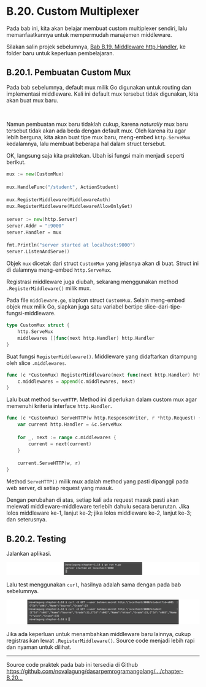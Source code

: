 # B.20. Custom Multiplexer

Pada bab ini, kita akan belajar membuat custom multiplexer sendiri, lalu memanfaatkannya untuk mempermudah manajemen middleware.

Silakan salin projek sebelumnya, [Bab B.19. Middleware http.Handler](/B-19-middleware-using-http-handler.html), ke folder baru untuk keperluan pembelajaran.

## B.20.1. Pembuatan Custom Mux

Pada bab sebelumnya, default mux milik Go digunakan untuk routing dan implementasi middleware. Kali ini default mux tersebut tidak digunakan, kita akan buat mux baru.

<div id="ads">&nbsp;</div>

Namun pembuatan mux baru tidaklah cukup, karena *naturally* mux baru tersebut tidak akan ada beda dengan default mux. Oleh karena itu agar lebih berguna, kita akan buat tipe mux baru, meng-embed `http.ServeMux` kedalamnya, lalu membuat beberapa hal dalam struct tersebut.

OK, langsung saja kita praktekan. Ubah isi fungsi main menjadi seperti berikut.

```go
mux := new(CustomMux)

mux.HandleFunc("/student", ActionStudent)

mux.RegisterMiddleware(MiddlewareAuth)
mux.RegisterMiddleware(MiddlewareAllowOnlyGet)

server := new(http.Server)
server.Addr = ":9000"
server.Handler = mux

fmt.Println("server started at localhost:9000")
server.ListenAndServe()
```

Objek `mux` dicetak dari struct `CustomMux` yang jelasnya akan di buat. Struct ini di dalamnya meng-embed `http.ServeMux`.

Registrasi middleware juga diubah, sekarang menggunakan method `.RegisterMiddleware()` milik mux.

Pada file `middleware.go`, siapkan struct `CustomMux`. Selain meng-embed objek mux milik Go, siapkan juga satu variabel bertipe slice-dari-tipe-fungsi-middleware.

```go
type CustomMux struct {
    http.ServeMux
    middlewares []func(next http.Handler) http.Handler
}
```

Buat fungsi `RegisterMiddleware()`. Middleware yang didaftarkan ditampung oleh slice `.middlewares`.

```go
func (c *CustomMux) RegisterMiddleware(next func(next http.Handler) http.Handler) {
    c.middlewares = append(c.middlewares, next)
}
```

Lalu buat method `ServeHTTP`. Method ini diperlukan dalam custom mux agar memenuhi kriteria interface `http.Handler`.

```go
func (c *CustomMux) ServeHTTP(w http.ResponseWriter, r *http.Request) {
    var current http.Handler = &c.ServeMux

    for _, next := range c.middlewares {
        current = next(current)
    }

    current.ServeHTTP(w, r)
}
```

Method `ServeHTTP()` milik mux adalah method yang pasti dipanggil pada web server, di setiap request yang masuk.

Dengan perubahan di atas, setiap kali ada request masuk pasti akan melewati middleware-middleware terlebih dahulu secara berurutan. Jika lolos middleware ke-1, lanjut ke-2; jika lolos middleware ke-2, lanjut ke-3; dan seterusnya.

## B.20.2. Testing

Jalankan aplikasi.

![Run the server](images/B.18_2_run_server.png)

Lalu test menggunakan `curl`, hasilnya adalah sama dengan pada bab sebelumnya.

![Consume API](images/B.18_3_test_api.png)

Jika ada keperluan untuk menambahkan middleware baru lainnya, cukup registrasikan lewat `.RegisterMiddleware()`. Source code menjadi lebih rapi dan nyaman untuk dilihat.

---

<div class="source-code-link">
    <div class="source-code-link-message">Source code praktek pada bab ini tersedia di Github</div>
    <a href="https://github.com/novalagung/dasarpemrogramangolang/tree/master/chapter-B.20-custom-mux-multiplexer">https://github.com/novalagung/dasarpemrogramangolang/.../chapter-B.20...</a>
</div>
